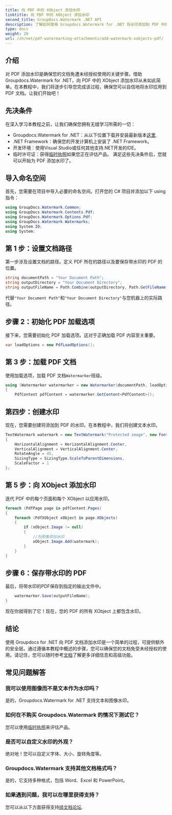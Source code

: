```yaml
---
title: 向 PDF 中的 XObject 添加水印
linktitle: 向 PDF 中的 XObject 添加水印
second_title: GroupDocs.Watermark .NET API
description: 了解如何使用 Groupdocs.Watermark for .NET 将水印添加到 PDF 中的 XObject。请遵循我们的分步指南以轻松实施。
type: docs
weight: 20
url: /zh/net/pdf-watermarking-attachments/add-watermark-xobjects-pdf/
---
```

## 介绍
对 PDF 添加水印是确保您的文档免遭未经授权使用的关键步骤。借助 Groupdocs.Watermark for .NET，向 PDF 中的 XObject 添加水印从未如此简单。在本教程中，我们将逐步引导您完成该过程，确保您可以自信地将水印应用到 PDF 文档。让我们开始吧！
## 先决条件
在深入学习本教程之前，让我们确保您拥有无缝学习所需的一切：
-  Groupdocs.Watermark for .NET：从以下位置下载并安装最新版本[这里](https://releases.groupdocs.com/Watermark/net/).
- .NET Framework：确保您的开发计算机上安装了 .NET Framework。
- 开发环境：使用Visual Studio或任何其他支持.NET开发的IDE。
- 临时许可证：获得[临时执照](https://purchase.groupdocs.com/temporary-license/)如果您正在评估产品。
满足这些先决条件后，您就可以开始为 PDF 添加水印了。
## 导入命名空间
首先，您需要在项目中导入必要的命名空间。打开您的 C# 项目并添加以下 using 指令：
```csharp
using GroupDocs.Watermark.Common;
using GroupDocs.Watermark.Contents.Pdf;
using GroupDocs.Watermark.Options.Pdf;
using GroupDocs.Watermark.Watermarks;
using System.IO;
using System;
```
## 第 1 步：设置文档路径
第一步涉及设置文档的路径。定义 PDF 所在的路径以及要保存带水印的 PDF 的位置。
```csharp
string documentPath = "Your Document Path";
string outputDirectory = "Your Document Directory";
string outputFileName = Path.Combine(outputDirectory, Path.GetFileName(documentPath));
```
代替`"Your Document Path"`和`"Your Document Directory"`与您机器上的实际路径。
## 步骤 2：初始化 PDF 加载选项
接下来，您需要初始化 PDF 加载选项。这对于正确加载 PDF 内容至关重要。
```csharp
var loadOptions = new PdfLoadOptions();
```
## 第 3 步：加载 PDF 文档
使用加载选项，加载 PDF 文档`Watermarker`班级。
```csharp
using (Watermarker watermarker = new Watermarker(documentPath, loadOptions))
{
    PdfContent pdfContent = watermarker.GetContent<PdfContent>();
```
## 第四步：创建水印
现在，您需要创建将添加到 PDF 的水印。在本教程中，我们将创建文本水印。
```csharp
TextWatermark watermark = new TextWatermark("Protected image", new Font("Arial", 8))
{
    HorizontalAlignment = HorizontalAlignment.Center,
    VerticalAlignment = VerticalAlignment.Center,
    RotateAngle = 45,
    SizingType = SizingType.ScaleToParentDimensions,
    ScaleFactor = 1
};
```
## 第 5 步：向 XObject 添加水印
迭代 PDF 中的每个页面和每个 XObject 以应用水印。
```csharp
foreach (PdfPage page in pdfContent.Pages)
{
    foreach (PdfXObject xObject in page.XObjects)
    {
        if (xObject.Image != null)
        {
            //为图像添加水印
            xObject.Image.Add(watermark);
        }
    }
}
```
## 步骤 6：保存带水印的 PDF
最后，将带水印的PDF保存到指定的输出文件中。
```csharp
    watermarker.Save(outputFileName);
}
```
现在你就得到了它！现在，您的 PDF 的所有 XObject 上都包含水印。
## 结论
使用 Groupdocs for .NET 向 PDF 文档添加水印是一个简单的过程，可提供额外的安全层。通过遵循本教程中概述的步骤，您可以确保您的文档免受未经授权的使用。请记住，您可以随时参考[文档](https://reference.groupdocs.com/Watermark/net/)了解更多详细信息和高级功能。
## 常见问题解答
### 我可以使用图像而不是文本作为水印吗？
是的，Groupdocs.Watermark for .NET 支持文本和图像水印。
### 如何在不购买 Groupdocs.Watermark 的情况下测试它？
您可以使用[临时执照](https://purchase.groupdocs.com/temporary-license/)来评估产品。
### 是否可以自定义水印的外观？
绝对地！您可以自定义字体、大小、旋转角度等。
### Groupdocs.Watermark 支持其他文档格式吗？
是的，它支持多种格式，包括 Word、Excel 和 PowerPoint。
### 如果遇到问题，我可以在哪里获得支持？
您可以从以下方面获得支持[组文档论坛](https://forum.groupdocs.com/c/watermark/19).